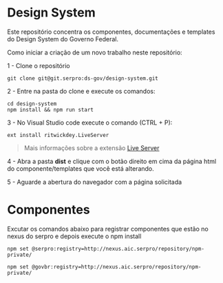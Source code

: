 # Design System

Este repositório concentra os componentes, documentações e templates do Design System do Governo Federal.

Como iniciar a criação de um novo trabalho neste repositório:

1 - Clone o repositório

```
git clone git@git.serpro:ds-gov/design-system.git
```


2 - Entre na pasta do clone e execute os comandos:

```
cd design-system
npm install && npm run start
```

3 - No Visual Studio code execute o comando (CTRL + P):

```
ext install ritwickdey.LiveServer
```

> Mais informações sobre a extensão [Live Server](https://marketplace.visualstudio.com/items?itemName=ritwickdey.LiveServer)


4 - Abra a pasta **dist** e clique com o botão direito em cima da página html do componente/templates que você está alterando.
<br />

5 - Aguarde a abertura do navegador com a página solicitada


# Componentes

Excutar os comandos abaixo para registrar componentes que estão no nexus do serpro e depois execute o npm install

```
npm set @serpro:registry=http://nexus.aic.serpro/repository/npm-private/
```

```
npm set @govbr:registry=http://nexus.aic.serpro/repository/npm-private/
```
